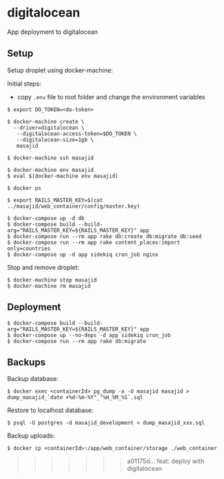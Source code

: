 # digitalocean

App deployment to digitalocean

## Setup

Setup droplet using docker-machine:

Initial steps:

- copy `.env` file to root folder and change the environment variables

```
$ export DO_TOKEN=<do-token>

$ docker-machine create \
  --driver=digitalocean \
   --digitalocean-access-token=$DO_TOKEN \
   --digitalocean-size=1gb \
   masajid

$ docker-machine ssh masajid

$ docker-machine env masajid
$ eval $(docker-machine env masajid)

$ docker ps

$ export RAILS_MASTER_KEY=$(cat ../masajid/web_container/config/master.key)

$ docker-compose up -d db
$ docker-compose build --build-arg="RAILS_MASTER_KEY=${RAILS_MASTER_KEY}" app
$ docker-compose run --rm app rake db:create db:migrate db:seed
$ docker-compose run --rm app rake content_places:import only=countries
$ docker-compose up -d app sidekiq cron_job nginx
```

Stop and remove droplet:

```
$ docker-machine stop masajid
$ docker-machine rm masajid
```

## Deployment

```
$ docker-compose build --build-arg="RAILS_MASTER_KEY=${RAILS_MASTER_KEY}" app
$ docker-compose up --no-deps -d app sidekiq cron_job
$ docker-compose run --rm app rake db:migrate
```


## Backups

Backup database:

```
$ docker exec <containerId> pg_dump -a -U masajid masajid > dump_masajid_`date +%d-%m-%Y"_"%H_%M_%S`.sql
```

Restore to localhost database:

```
$ psql -U postgres -d masajid_development < dump_masajid_xxx.sql
```

Backup uploads:

```
$ docker cp <containerId>:/app/web_container/storage ./web_container
```
>>>>>>> a01175d... feat: deploy with digitalocean

